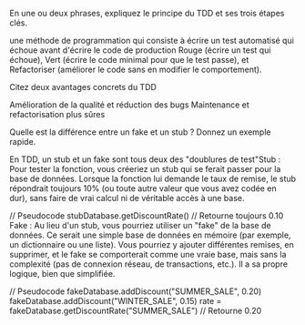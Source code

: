 En une ou deux phrases, expliquez le principe du TDD et ses trois étapes clés.

une méthode de programmation qui consiste à écrire un test automatisé qui échoue avant d'écrire le code de production
Rouge (écrire un test qui échoue), Vert (écrire le code minimal pour que le test passe), et Refactoriser (améliorer le code sans en modifier le comportement).

Citez deux avantages concrets du TDD

Amélioration de la qualité et réduction des bugs
Maintenance et refactorisation plus sûres

Quelle est la différence entre un fake et un stub ? Donnez un exemple rapide.

En TDD, un stub et un fake sont tous deux des "doublures de test"Stub : Pour tester la fonction, vous créeriez un stub qui se ferait passer pour la base de données. Lorsque la fonction lui demande le taux de remise, le stub répondrait toujours 10% (ou toute autre valeur que vous avez codée en dur), sans faire de vrai calcul ni de véritable accès à une base.

// Pseudocode
stubDatabase.getDiscountRate() // Retourne toujours 0.10
Fake : Au lieu d'un stub, vous pourriez utiliser un "fake" de la base de données. Ce serait une simple base de données en mémoire (par exemple, un dictionnaire ou une liste). Vous pourriez y ajouter différentes remises, en supprimer, et le fake se comporterait comme une vraie base, mais sans la complexité (pas de connexion réseau, de transactions, etc.). Il a sa propre logique, bien que simplifiée.

// Pseudocode
fakeDatabase.addDiscount("SUMMER_SALE", 0.20)
fakeDatabase.addDiscount("WINTER_SALE", 0.15)
rate = fakeDatabase.getDiscountRate("SUMMER_SALE") // Retourne 0.20

